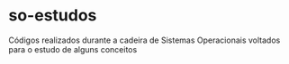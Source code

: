 # so-estudos
Códigos realizados durante a cadeira de Sistemas Operacionais voltados para o estudo de alguns conceitos
